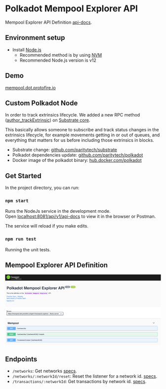 # Polkadot Mempool Explorer API

Mempool Explorer API Definition [api-docs](https://mempool.dot.protofire.io/api/v1/api-docs).

## Environment setup

 - Install [Node.js](https://nodejs.org/)
   - Recommended method is by using [NVM](https://github.com/creationix/nvm)
   - Recommended Node.js version is v12

## Demo

[mempool.dot.protofire.io](https://mempool.dot.protofire.io)

## Custom Polkadot Node

In order to track extrinsics lifecycle. We added a new RPC method ([author_trackExtrinsic](https://github.com/protofire/polkadot-mempool-explorer/blob/develop/api/services/polkadot/custom-rpc-methods.js)) on [Substrate core](https://github.com/jarcodallo/substrate/blob/master/client/rpc-api/src/author/mod.rs).

This basically allows someone to subscribe and track status changes in the extrinsics lifecycle, for example movements getting in or out of queues, and everything that matters for us before including those extrinsics in blocks.
  
 - Substrate change: [github.com/paritytech/substrate](https://github.com/jarcodallo/substrate/commits/master)
 - Polkadot dependencies update: [github.com/paritytech/polkadot](https://github.com/jarcodallo/polkadot/commits/master)
 - Docker image of the polkadot binary: [hub.docker.com/polkadot](https://hub.docker.com/repository/docker/jarcodallo/polkadot)

## Get Started

In the project directory, you can run:

### `npm start`

Runs the NodeJs service in the development mode.\
Open [localhost:8081/api/v1/api-docs](http://localhost:8084/api/v1/api-docs) to view it in the browser or Postman.

The service will reload if you make edits.

### `npm run test`

Running the unit tests.

## Mempool Explorer API Definition

<p align="center"><img src="../assets/swagger.png"/></p>


## Endpoints

 - `/networks`: Get networks [specs](https://github.com/protofire/polkadot-mempool-explorer/blob/main/api/routes/explorerApiDocumentation.js#L32-L65).
 - `/networks/:networkId/reset`: Reset the listener for a network id. [specs](https://github.com/protofire/polkadot-mempool-explorer/blob/main/api/routes/explorerApiDocumentation.js#L66-L95).
 - `/transactions/:networkId`: Get transactions by network id. [specs](https://github.com/protofire/polkadot-mempool-explorer/blob/main/api/routes/explorerApiDocumentation.js#L96-L133).